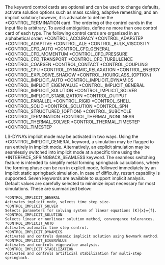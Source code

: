 The keyword control cards are optional and can be used to change defaults, activate solution
options such as mass scaling, adaptive remeshing, and an implicit solution; however, it is advisable
to define the *CONTROL_TERMINATION card. The ordering of the control cards in the
input file is arbitrary. To avoid ambiguities, define no more than one control card
of each type. The following control cards are organized in an alphabetical order:
	*CONTROL_ACCURACY
	*CONTROL_ADAPSTEP
	*CONTROL_ADAPTIVE
	*CONTROL_ALE
	*CONTROL_BULK_VISCOSITY
	*CONTROL_CFD_AUTO
	*CONTROL_CFD_GENERAL
	*CONTROL_CFD_MOMENTUM
	*CONTROL_CFD_PRESSURE
	*CONTROL_CFD_TRANSPORT
	*CONTROL_CFD_TURBULENCE
	*CONTROL_COARSEN
	*CONTROL_CONTACT
	*CONTROL_COUPLING
	*CONTROL_CPU
	*CONTROL_DYNAMIC_RELAXATION
	*CONTROL_ENERGY
	*CONTROL_EXPLOSIVE_SHADOW
	*CONTROL_HOURGLASS_{OPTION}
	*CONTROL_IMPLICIT_AUTO
	*CONTROL_IMPLICIT_DYNAMICS
	*CONTROL_IMPLICIT_EIGENVALUE
	*CONTROL_IMPLICIT_GENERAL
	*CONTROL_IMPLICIT_SOLUTION
	*CONTROL_IMPLICIT_SOLVER
	*CONTROL_IMPLICIT_STABILIZATION
	*CONTROL_OUTPUT
	*CONTROL_PARALLEL
	*CONTROL_RIGID
	*CONTROL_SHELL
	*CONTROL_SOLID
	*CONTROL_SOLUTION
	*CONTROL_SPH
	*CONTROL_STRUCTURED_{OPTION}
	*CONTROL_SUBCYCLE
	*CONTROL_TERMINATION
	*CONTROL_THERMAL_NONLINEAR
	*CONTROL_THERMAL_SOLVER
	*CONTROL_THERMAL_TIMESTEP
	*CONTROL_TIMESTEP
	
LS-DYNA’s implicit mode may be activated in two ways. Using the
*CONTROL_IMPLICIT_GENERAL keyword, a simulation may be flagged to run entirely in
implicit mode. Alternatively, an explicit simulation may be seamlessly switched into implicit mode at
a specific time using the *INTERFACE_SPRINGBACK_SEAMLESS keyword. The seamless
switching feature is intended to simplify metal forming springback calculations, where the forming
phase can be run in explicit mode, followed immediately by an implicit static springback simulation.
In case of difficulty, restart capability is supported. Seven keywords are available to support implicit
analysis. Default values are carefully selected to minimize input necessary for most simulations.
These are summarized below:

	*CONTROL_IMPLICIT_GENERAL
	Activates implicit mode, selects time step size.
	*CONTROL_IMPLICIT_SOLVER
	Selects parameters for solving system of linear equations [K]{x}={f}.
	*CONTROL_IMPLICIT_SOLUTION
	Selects linear or nonlinear solution method, convergence tolerances.
	*CONTROL_IMPLICIT_AUTO
	Activates automatic time step control.
	*CONTROL_IMPLICIT_DYNAMICS
	Activates and controls dynamic implicit solution using Newmark method.
	*CONTROL_IMPLICIT_EIGENVALUE
	Activates and controls eigenvalue analysis.
	*CONTROL_IMPLICIT_STABILIZATION
	Activates and controls artificial stabilization for multi-step springback.
	
